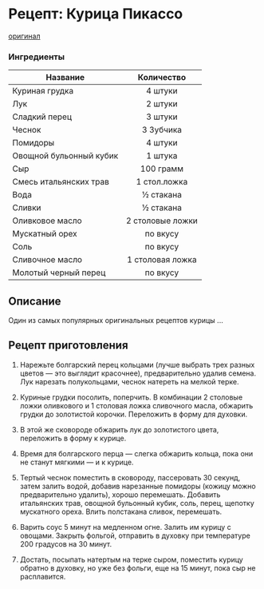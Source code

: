 # Рецепт: Курица Пикассо
[оригинал](https://eda.ru/recepty/osnovnye-blyuda/kurica-pikasso-25902)

### Ингредиенты
| Название        	| Количество  |
| -------------   	            |:-----------------:|
| Куриная грудка  	| 4 штуки		|
| Лук 	| 2 штуки      	|
| Сладкий перец 	| 3 штуки      	|
| Чеснок 	| 3 3убчика      	|
| Помидоры 	| 4 штуки      	|
| Овощной бульонный кубик 	| 1 штука      	|
| Сыр 	| 100 грамм      	|
| Смесь итальянских трав 	| 1 стол.ложка   	|
| Вода 	| ½ стакана      	|
| Сливки 	| ½ стакана     |
| Оливковое масло 	| 2 столовые ложки      	|
| Мускатный орех	| по вкусу     	|
| Соль	| по вкусу     	|
| Сливочное масло	| 1 столовая ложка      	|
| Молотый черный перец	| по вкусу     	|

## Описание
Один из самых популярных оригинальных рецептов курицы ... 

## Рецепт приготовления

1) Нарежьте болгарский перец кольцами (лучше выбрать трех разных цветов — это выглядит красочнее), предварительно удалив семена. Лук нарезать полукольцами, чеснок натереть на мелкой терке.

2) Куриные грудки посолить, поперчить. В комбинации 2 столовые ложки оливкового и 1 столовая ложка сливочного масла, обжарить грудки до золотистой корочки. Переложить в форму для духовки.

3) В этой же сковороде обжарить лук до золотистого цвета, переложить в форму к курице.

4) Время для болгарского перца — слегка обжарить кольца, пока они не станут мягкими — и к курице.

5) Тертый чеснок поместить в сковороду, пассеровать 30 секунд, затем залить водой, добавив нарезанные помидоры (кожицу можно предварительно удалить), хорошо перемешать. Добавить итальянских трав, овощной бульонный кубик, соль, перец, щепотку мускатного ореха. Влить полстакана сливок, перемешать.

6) Варить соус 5 минут на медленном огне. Залить им курицу с овощами. Закрыть фольгой, отправить в духовку при температуре 200 градусов на 30 минут.

7) Достать, посыпать натертым на терке сыром, поместить курицу обратно в духовку, но уже без фольги, еще на 15 минут, пока сыр не расплавится.
   
